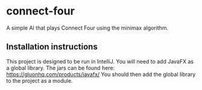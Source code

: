 # connect-four
A simple AI that plays Connect Four using the minimax algorithm.

## Installation instructions
This project is designed to be run in IntelliJ. You will need to add JavaFX as a global library. The jars can be found here: https://gluonhq.com/products/javafx/
You should then add the global library to the project as a module.
